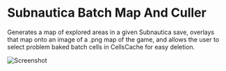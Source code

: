 # Subnautica Batch Map And Culler
Generates a map of explored areas in a given Subnautica save, overlays that map onto an image of a .png map of the game, and allows the user to select problem baked batch cells in CellsCache for easy deletion.

![Screenshot](SubnauticaBatchMapAndCuller/blob/master/screenshots/slot0000-Z16.png?raw=true "Optional Title")
